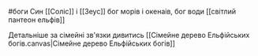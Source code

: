 #боги 
Cин [[Соліс]] і [[Зеус]] бог морів і окенаів, бог води
[[світлий пантеон ельфів]]

Детальніше за сімейні зв'язки дивитись [[Сімейне дерево Ельфійських богів.canvas|Сімейне дерево Ельфійських богів]]